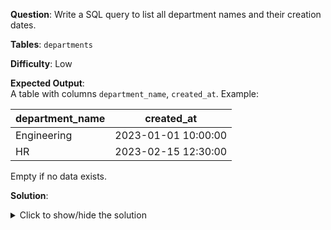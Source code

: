 **Question**: Write a SQL query to list all department names and their creation dates.

**Tables**: `departments`

**Difficulty**: Low

**Expected Output**:  
A table with columns `department_name`, `created_at`. Example:

| department_name | created_at          |
|-----------------|---------------------|
| Engineering     | 2023-01-01 10:00:00 |
| HR              | 2023-02-15 12:30:00 |

Empty if no data exists.

**Solution**:
<details>
<summary>Click to show/hide the solution</summary>

```sql
SELECT 
    name AS department_name,
    created_at
FROM departments;
```
</details>